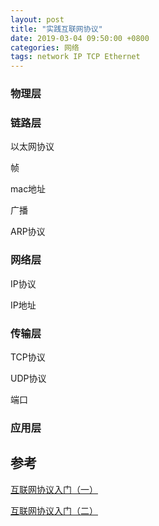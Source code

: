 ```yaml
---
layout: post
title: "实践互联网协议"
date: 2019-03-04 09:50:00 +0800
categories: 网络
tags: network IP TCP Ethernet
---
```




### 物理层

### 链路层

以太网协议

帧

mac地址

广播

ARP协议

### 网络层

IP协议

IP地址

### 传输层

TCP协议

UDP协议

端口

### 应用层

## 参考

[互联网协议入门（一）](http://www.ruanyifeng.com/blog/2012/05/internet_protocol_suite_part_i.html)

[互联网协议入门（二）](http://www.ruanyifeng.com/blog/2012/06/internet_protocol_suite_part_ii.html)
